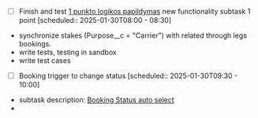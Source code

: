 - [ ] Finish and test [1 punkto logikos papildymas](https://bcline.lightning.force.com/lightning/r/a1RSZ000001TQrN2AW/view) new functionality subtask 1 point   [scheduled:: 2025-01-30T08:00 - 08:30]
- synchronize stakes (Purpose__c = "Carrier") with related through legs bookings.
- write tests, testing in sandbox
- write test cases

- [ ] Booking trigger to change status   [scheduled:: 2025-01-30T09:30 - 10:00]
- subtask description: [Booking Status auto select](https://bcline.lightning.force.com/lightning/r/a1RSZ000001TPth2AG/view)
- 
